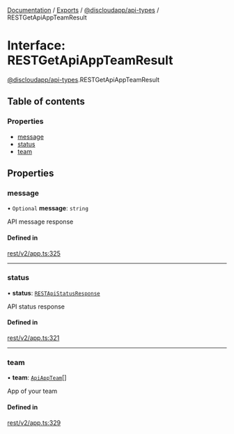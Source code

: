 [Documentation](../README.md) / [Exports](../modules.md) / [@discloudapp/api-types](../modules/discloudapp_api_types.md) / RESTGetApiAppTeamResult

# Interface: RESTGetApiAppTeamResult

[@discloudapp/api-types](../modules/discloudapp_api_types.md).RESTGetApiAppTeamResult

## Table of contents

### Properties

- [message](discloudapp_api_types.RESTGetApiAppTeamResult.md#message)
- [status](discloudapp_api_types.RESTGetApiAppTeamResult.md#status)
- [team](discloudapp_api_types.RESTGetApiAppTeamResult.md#team)

## Properties

### message

• `Optional` **message**: `string`

API message response

#### Defined in

[rest/v2/app.ts:325](https://github.com/discloud/discloud.app/blob/ee3bbd2/packages/api-types/rest/v2/app.ts#L325)

___

### status

• **status**: [`RESTApiStatusResponse`](../modules/discloudapp_api_types.md#restapistatusresponse)

API status response

#### Defined in

[rest/v2/app.ts:321](https://github.com/discloud/discloud.app/blob/ee3bbd2/packages/api-types/rest/v2/app.ts#L321)

___

### team

• **team**: [`ApiAppTeam`](discloudapp_api_types.ApiAppTeam.md)[]

App of your team

#### Defined in

[rest/v2/app.ts:329](https://github.com/discloud/discloud.app/blob/ee3bbd2/packages/api-types/rest/v2/app.ts#L329)
